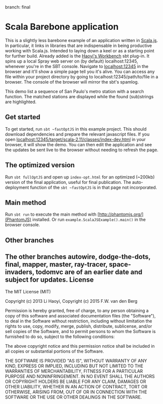 branch: final
# Scala Barebone application 

This is a slightly less barebone example of an application written in [Scala.js](http://www.scala-js.org/). In particular,
it links in libraries that are indispensable in being productive working with Scala.js. Intended to laying down a keel or
as a starting point for further build. Already added is the [Haoyi's Workbench](https://github.com/lihaoyi/workbench) sbt
plug-in. It spins up a local Spray web server on (by default) localhost:12345, whenever you're in the SBT console.
Navigate to [localhost:12345](http://localhost:12345) in the browser and it'll show a simple page tell you it's alive. You can
access any file within your project directory by going to localhost:12345/path/to/file in a browser. The console of the
browser will mirror the sbt's spamlog.

This demo list a sequence of San Paulo's metro station with a search function. The matched stations are displayed
while the found (sub)strings are highlighted.

## Get started
To get started, run `sbt ~fastOptJS` in this example project. This should download dependencies and prepare the relevant
javascript files. If you open
[localhost:12345/target/scala-2.11/classes/index-dev.html](localhost:12345/target/scala-2.11/classes/index-dev.html) in
your browser, it will show the demo. You can then edit the application and see the updates be sent live to the browser
without needing to refresh the page.

## The optimized version
Run `sbt fullOptJS` and open up `index-opt.html` for an optimized (~200kb) version of the final application, useful for
final publication. The auto-deployment function of the `sbt ~fastOptJS` is in that page not incorporated.

## Main method
Run `sbt run` to execute the main method with [http://phantomjs.org/](PhantomJS) installed. Or run
`example.ScalaJSExample().main()` in the browser console.

## Other branches
The other branches autowire, dodge-the-dots, final, mapper, master, ray-tracer, space-invaders, todomvc are of an earlier
date and subject for updates.
License
-------
The MIT License (MIT)

Copyright (c) 2013 Li Haoyi, Copyright (c) 2015 F.W. van den Berg

Permission is hereby granted, free of charge, to any person obtaining a copy of this software and associated documentation
files (the "Software"), to deal in the Software without restriction, including without limitation the rights to use, copy,
modify, merge, publish, distribute, sublicense, and/or sell copies of the Software, and to permit persons to whom the
Software is furnished to do so, subject to the following conditions:

The above copyright notice and this permission notice shall be included in all copies or substantial portions of the Software.

THE SOFTWARE IS PROVIDED "AS IS", WITHOUT WARRANTY OF ANY KIND, EXPRESS OR IMPLIED, INCLUDING BUT NOT LIMITED TO THE
WARRANTIES OF MERCHANTABILITY, FITNESS FOR A PARTICULAR PURPOSE AND NONINFRINGEMENT. IN NO EVENT SHALL THE AUTHORS OR
COPYRIGHT HOLDERS BE LIABLE FOR ANY CLAIM, DAMAGES OR OTHER LIABILITY, WHETHER IN AN ACTION OF CONTRACT, TORT OR
OTHERWISE, ARISING FROM, OUT OF OR IN CONNECTION WITH THE SOFTWARE OR THE USE OR OTHER DEALINGS IN THE SOFTWARE.